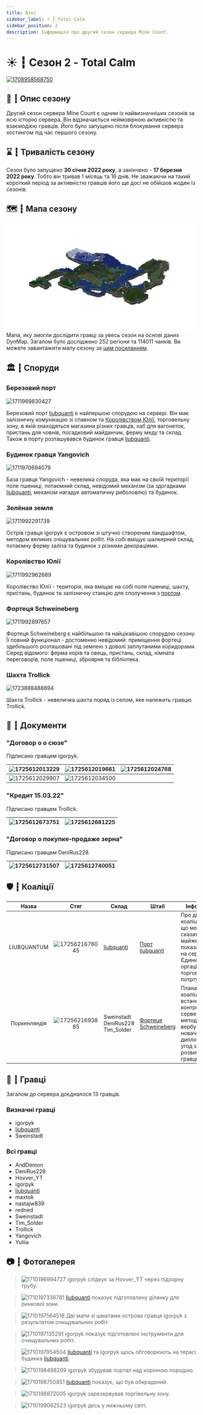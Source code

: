 ```yaml
---
title: Вікі
sidebar_label: ☀️ ┇ Total Calm
sidebar_position: 2
description: Інформація про другий сезон сервера Mine Count.
---
```

# ☀️ ┇ Сезон 2 - Total Calm

[![1708958568750](image/total-calm/1708958568750.png)](image/total-calm/1708958568750.png)

## 📜 ┇ Опис сезону

Другий сезон сервера Mine Count є одним із найвизначніших сезонів за всю історію сервера. Він відзначається неймовірною активністю та взаємодією гравців. Його було запущено після блокування сервера хостингом під час першого сезону.

## ⌛ ┇ Тривалість сезону

Сезон було запущено **30 січня 2022 року**, а закінчено - **17 березня 2022 року**. Тобто він тривав 1 місяць та 16 днів. Не зважаючи на такий короткий період за активністю гравців його ще досі не обійшов жоден із сезонів.

## 🗺️ ┇ Мапа сезону

[![1708959643776](image/total-calm/1708959643776.png)](image/total-calm/1708959643776.png)
Мапа, яку змогли дослідити гравці за увесь сезон на основі даних DynMap. Загалом було досліджено 252 регіони та 114011 чанків.
Ви можете завантажити мапу сезону за [цим посиланням](https://sharemods.com/ivguu01kcs5i/Season_2.zip.html).

## 🏛️ ┇ Споруди

### Березовий порт

![1711969830427](image/total-calm/1711969830427.png)

Березовий порт [liubquanti](/players/liubquanti) є найпершою спорудою на сервері. Він має залізничну комунікацію зі спавном та [Королівством Юлії](/past-seasons/total-calm#королівство-юлії), торговельну зону, в якій знаходяться магазини різних гравців, хаб для вагонеток, пристань для човнів, посадковий майданчик, ферму меду та склад. Також в порту розташувався будинок гравця [liubquanti](/players/liubquanti).

### Будинок гравця Yangovich

![1711970694079](image/total-calm/1711970694079.png)

База гравця Yangovich - невелика споруда, яка має на своїй території поле пшениці, потаємний склад, невідомий механізм (за здогадками [liubquanti](/players/liubquanti), механізм нагадує автоматичну риболовлю) та будинок.

### Зелёная земля

![1711992291739](image/total-calm/1711992291739.png)

Острів гравця igorpyk є островом зі штучно створеним ландшафтом, методом великих очіщувальних робіт. На собі вміщує шалкерний склад, потаємну ферму заліза та будинок з різними декораціями.

### Королівство Юлії

![1711992962689](image/total-calm/1711992962689.png)

Королівство Юлії - територія, яка вміщає на собі поля пшениці, шахту, пристань, будинок та залізничну станцію для сполучення з [портом](/past-seasons/total-calm#березовий-порт).

### Фортеця Schweineberg

![1711992897657](image/total-calm/1711992897657.png)

Фортеця Schweineberg є найбільшою та найцікавішою спорудою сезону. Її повний функціонал - достоменно невідомий: приміщення фортеці здебільшого розташовані під землею з доволі заплутаними коридорами. Серед відомого: ферма корів та овець, пристань, склад, кімната переговорів, поле пшениці, зброярня та бібліотека.

### Шахта Trollick

![1723888488694](image/total-calm/1723888488694.png)

Шахта Trollick - невеличка шахта поряд із селом, яке належить гравцю Trollick.

## 📄 ┇ Документи

### "Договор о о сюзе"

Підписано гравцем igorpyk.

| ![1725612013229](image/total-calm/1725612013229.png) | ![1725612019661](image/total-calm/1725612019661.png) | ![1725612024768](image/total-calm/1725612024768.png) |
| -------------------------------------------------- | -------------------------------------------------- | -------------------------------------------------- |
| ![1725612029907](image/total-calm/1725612029907.png) | ![1725612034500](image/total-calm/1725612034500.png) |                                                    |

### "Кредит 15.03.22"

Підписано гравцем Trollick.

| ![1725612673751](image/total-calm/1725612673751.png) | ![1725612681225](image/total-calm/1725612681225.png) |
| -------------------------------------------------- | -------------------------------------------------- |

### "Договор о покупке-продаже зерна"

Підписано гравцем DeniRus228.

| ![1725612731507](image/total-calm/1725612731507.png) | ![1725612740051](image/total-calm/1725612740051.png) |
| -------------------------------------------------- | -------------------------------------------------- |

## 🛡️ ┇ Коаліції

|        Назва        |                      Стяг                      | Склад                                 | Штаб                                                                                                            | Інформація                                                                                                                                                                                                                                           |
| :----------------------: | :------------------------------------------------: | ------------------------------------------ | ------------------------------------------------------------------------------------------------------------------- | -------------------------------------------------------------------------------------------------------------------------------------------------------------------------------------------------------------------------------------------------------------- |
|       LIUBQUANTUM       | ![1725621676045](image/total-calm/1725621676045.png) | [liubquanti](/players/liubquanti)             | [Порт liubquanti](/past-seasons/total-calm#березовий-порт)                 | Про діяльність коаліції мало що можна сказати, вона майже ніяк не показала себе на сервері. Єдиним була оргацізація торгової зони в потрту. |
| Поркенляндія | ![1725621693885](image/total-calm/1725621693885.png) | Sweinstadt<br />DeniRus228<br />Tim_Solder | [Фортеця Schweineberg](/past-seasons/total-calm#фортеця-schweineberg) | Планами коаліції було встановлення контролю над сервером методом вербування новачків та дипломатичних угод з розвиненими гравцями.           |

## 👥 ┇ Гравці

Загалом до сервера доєдналося 13 гравців.

### Визначні гравці

- igorpyk
- [liubquanti](/players/liubquanti)
- Sweinstadt

### Всі гравці

- AndDemon
- DeniRus228
- Hovver_YT
- igorpyk
- [liubquanti](/players/liubquanti)
- maxtok
- nastajw839
- redned
- Sweinstadt
- Tim_Solder
- Trollick
- Yangovich
- Yuliia

## 📷 ┇ Фотогалерея

> ![1710196994727](image/total-calm/1710196994727.png) igorpyk слідкує за Hovver_YT через підзорну трубу.

> ![1710197336781](image/total-calm/1710197336781.png) [liubquanti](/players/liubquanti) показує підготовлену ділянку для ринкової зони.

> ![1710197564518](image/total-calm/1710197564518.png) Дві мапи зі шматами острова гравця igorpyk з результатом очищувальних робіт.

> ![1710197135291](image/total-calm/1710197135291.png) igorpyk показує підготовлені інструменти для очищувальних робіт.

> ![1710197954504](image/total-calm/1710197954504.png) [liubquanti](/players/liubquanti) та igorpyk щось обговорюють на терасі будинка [liubquanti](/players/liubquanti).

> ![1710198498269](image/total-calm/1710198498269.png) igorpyk збудував портал над корінною породою.

> ![1710198750851](image/total-calm/1710198750851.png) [liubquanti](/players/liubquanti) показує, що був обкрадений.

> ![1710198872005](image/total-calm/1710198872005.png) igorpyk зарезервував торгівельну зону.

> ![1710199062523](image/total-calm/1710199062523.png) igorpyk десь у нижньому світі.
